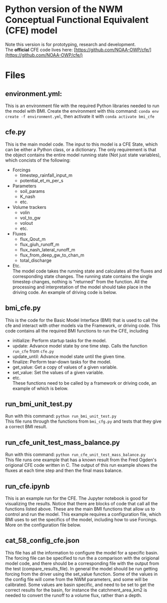 # Python version of the NWM Conceptual Functional Equivalent (CFE) model

Note this version is for prototyping, research and development.  
The **official** CFE code lives here: [https://github.com/NOAA-OWP/cfe/](https://github.com/NOAA-OWP/cfe/)

# Files
## environment.yml: 
This is an environment file with the required Python libraries needed to run the model with BMI. Create the environment with this command: `conda env create -f environment.yml`, then activate it with `conda activate bmi_cfe` 
## cfe.py
This is the main model code. The input to this model is a CFE State, which can be either a Python class, or a dictionary. The only requirement is that the object contains the entire model running state (Not just state variables), which concists of the following:  
 - Forcings
    - timestep_rainfall_input_m
    - potential_et_m_per_s
 - Parameters
    - soil_params
    - K_nash
    - etc.
 - Volume trackers
    - volin
    - vol_to_gw
    - volout
    - etc.
 - Fluxes
    - flux_Qout_m
    - flux_giuh_runoff_m
    - flux_nash_lateral_runoff_m
    - flux_from_deep_gw_to_chan_m
    - total_discharge
 - Etc.  
 The model code takes the running state and calculates all the fluxes and corresponding state changes. The running state contains the single timestep changes, nothing is "returned" from the function. All the processing and interpretation of the model should take place in the driving code. An example of driving code is below.
 ## bmi_cfe.py
This is the code for the Basic Model Interface (BMI) that is used to call the cfe and interact with other models via the Framework, or driving code. This code contains all the required BMI functions to run the CFE, including 
 - initialize: Perform startup tasks for the model.
 - update: Advance model state by one time step. Calls the function `run_cfe` from `cfe.py`
 - update_until: Advance model state until the given time.
 - finalize: Perform tear-down tasks for the model.
 - get_value: Get a copy of values of a given variable.
 - set_value: Set the values of a given variable.
 - etc.  
 These functions need to be called by a framework or driving code, an example of which is below.
 ## run_bmi_unit_test.py
 Run with this command: `python run_bmi_unit_test.py`  
 This file runs through the functions from `bmi_cfg.py` and tests that they give a correct BMI result.
 ## run_cfe_unit_test_mass_balance.py
 Run with this command: `python run_cfe_unit_test_mass_balance.py`  
 This file runs one example that has a known result from the Fred Ogden's origional CFE code written in C. The output of this run example shows the fluxes at each time step and then the final mass balance.
 ## run_cfe.ipynb
 This is an example run for the CFE. The Jupyter notebook is good for visualizing the results. Notice that there are blocks of code that call all the functions listed above. These are the main BMI functions that allow us to control and run the model. This example requires a configuration file, which BMI uses to set the specifics of the model, including how to use Forcings. More on the configuration file below.
 ## cat_58_config_cfe.json
 This file has all the information to configure the model for a specific basin. The forcing file can be specified to run the a comparison with the origional model code, and there should be a corresponding file with the output from the test (compare_results_file). In general the model should be run getting forcing from the driver using the set_value function. Some of the values in the config file will come from the NWM parameters, and some will be calibrated. Some values are basin specific, and need to be set to get the correct results for the basin, for instance the catchment_area_km2 is needed to convert the runoff to a volume flux, rather than a depth.
